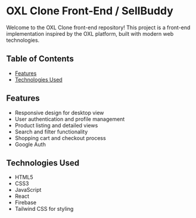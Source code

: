 # OXL Clone Front-End / SellBuddy

Welcome to the OXL Clone front-end repository! This project is a front-end implementation inspired by the OXL platform, built with modern web technologies.

## Table of Contents

- [Features](#features)
- [Technologies Used](#technologies-used)

## Features

- Responsive design for desktop view
- User authentication and profile management
- Product listing and detailed views
- Search and filter functionality
- Shopping cart and checkout process
- Google Auth

## Technologies Used

- HTML5
- CSS3
- JavaScript
- React 
- Firebase
- Tailwind CSS for styling

